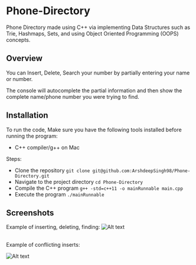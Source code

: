 # Phone-Directory
Phone Directory made using C++ via implementing Data Structures such as Trie, Hashmaps, Sets, and using Object Oriented Programming (OOPS) concepts. 

## Overview

You can Insert, Delete, Search your number by partially entering your name or number.

The console will autocomplete the partial information and then show the complete name/phone number you were trying to find.

## Installation
To run the code, Make sure you have the following tools installed before running the program:
- C++ compiler/g++ on Mac

Steps:
- Clone the repository
 ```git clone git@github.com:ArshdeepSingh98/Phone-Directory.git```
- Navigate to the project directory
```cd Phone-Directory``` 
- Compile the C++ program
```g++ -std=c++11 -o mainRunnable main.cpp```
- Execute the program
```./mainRunnable```

## Screenshots
Example of inserting, deleting, finding:
![Alt text](showcase.png)

<br>
Example of conflicting inserts:

![Alt text](showcase2.png)
